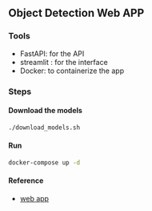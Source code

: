 ## Object Detection Web APP

### Tools
- FastAPI: for the API
- streamlit : for the interface
- Docker: to containerize the app


### Steps

#### Download the models
```bash
./download_models.sh
```

#### Run
```bash
docker-compose up -d
```

#### Reference
- [web app](https://testdriven.io/blog/fastapi-streamlit/)